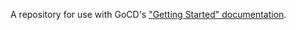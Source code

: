A repository for use with GoCD's ["Getting Started" documentation](https://www.gocd.org/getting-started/part-1/).
